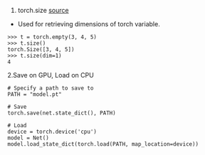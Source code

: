 1. torch.size [source](https://pytorch.org/docs/stable/generated/torch.Tensor.size.html)

- Used for retrieving dimensions of torch variable.
```
>>> t = torch.empty(3, 4, 5)
>>> t.size()
torch.Size([3, 4, 5])
>>> t.size(dim=1)
4
```

2.Save on GPU, Load on CPU
```
# Specify a path to save to
PATH = "model.pt"

# Save
torch.save(net.state_dict(), PATH)

# Load
device = torch.device('cpu')
model = Net()
model.load_state_dict(torch.load(PATH, map_location=device))
```
